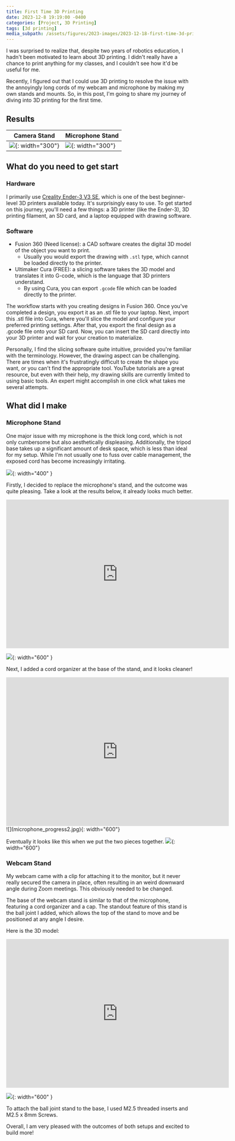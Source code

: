 ```yaml
---
title: First Time 3D Printing
date: 2023-12-8 19:19:00 -0400
categories: [Project, 3D Printing]
tags: [3d printing] 
media_subpath: /assets/figures/2023-images/2023-12-18-first-time-3d-printing
---
```


I was surprised to realize that, despite two years of robotics education, I hadn't been motivated to learn about 3D printing. I didn't really have a chance to print anything for my classes, and I couldn't see how it'd be useful for me. 

Recently, I figured out that I could use 3D printing to resolve the issue with the annoyingly long cords of my webcam and microphone by making my own stands and mounts. So, in this post, I'm going to share my journey of diving into 3D printing for the first time.
## Results

|Camera Stand | Microphone Stand|
| ------- |------- |
|![](camera.jpg){: width="300"}| ![](microphone.jpg){: width="300"}|

## What do you need to get start

### Hardware
I primarily use [Creality Ender-3 V3 SE](https://store.creality.com/products/ender-3-v3-se-3d-printer), which is one of the best beginner-level 3D printers available today. It's surprisingly easy to use. To get started on this journey, you'll need a few things: a 3D printer (like the Ender-3), 3D printing filament, an SD card, and a laptop equipped with drawing software.

### Software
- Fusion 360 (Need license): a CAD software creates the digital 3D model of the object you want to print.
  - Usually you would export the drawing with `.stl` type, which cannot be loaded directly to the printer.
- Ultimaker Cura (FREE): a slicing software takes the 3D model and translates it into G-code, which is the language that 3D printers understand.
  - By using Cura, you can export `.gcode` file which can be loaded directly to the printer.

The workflow starts with you creating designs in Fusion 360. Once you've completed a design, you export it as an .stl file to your laptop. Next, import this .stl file into Cura, where you'll slice the model and configure your preferred printing settings. After that, you export the final design as a .gcode file onto your SD card. Now, you can insert the SD card directly into your 3D printer and wait for your creation to materialize.

Personally, I find the slicing software quite intuitive, provided you're familiar with the terminology. However, the drawing aspect can be challenging. There are times when it's frustratingly difficult to create the shape you want, or you can't find the appropriate tool. YouTube tutorials are a great resource, but even with their help, my drawing skills are currently limited to using basic tools. An expert might accomplish in one click what takes me several attempts.

## What did I make

### Microphone Stand
One major issue with my microphone is the thick long cord, which is not only cumbersome but also aesthetically displeasing. Additionally, the tripod base takes up a significant amount of desk space, which is less than ideal for my setup. While I'm not usually one to fuss over cable management, the exposed cord has become increasingly irritating.

![](microphone_original.jpg){: width="400" }

Firstly, I decided to replace the microphone's stand, and the outcome was quite pleasing. Take a look at the results below, it already looks much better.
<center>
<iframe src="https://umich4087.autodesk360.com/shares/public/SHd38bfQT1fb47330c9931dd15eb34853bf4?mode=embed" width="600" height="400" allowfullscreen="true" webkitallowfullscreen="true" mozallowfullscreen="true"  frameborder="0"></iframe>
</center>

![](microphone_progress1.jpg){: width="600" }


Next, I added a cord organizer at the base of the stand, and it looks cleaner!

<center>
<iframe src="https://umich4087.autodesk360.com/shares/public/SHd38bfQT1fb47330c994ff17710b7aae043?mode=embed" width="600" height="400" allowfullscreen="true" webkitallowfullscreen="true" mozallowfullscreen="true"  frameborder="0"></iframe>
</center>
![](microphone_progress2.jpg){: width="600"}

Eventually it looks like this when we put the two pieces together.
![](microphone_progress3.jpg){: width="600"}



### Webcam Stand
My webcam came with a clip for attaching it to the monitor, but it never really secured the camera in place, often resulting in an weird downward angle during Zoom meetings. This obviously needed to be changed.

The base of the webcam stand is similar to that of the microphone, featuring a cord organizer and a cap. The standout feature of this stand is the ball joint I added, which allows the top of the stand to move and be positioned at any angle I desire.

Here is the 3D model:

<center>
<iframe src="https://umich4087.autodesk360.com/shares/public/SHd38bfQT1fb47330c997d743b3c36b0c35a?mode=embed" width="600" height="400" allowfullscreen="true" webkitallowfullscreen="true" mozallowfullscreen="true"  frameborder="0"></iframe>
</center>

![](ball-joint.jpg){: width="600" }

To attach the ball joint stand to the base, I used M2.5 threaded inserts and M2.5 x 8mm Screws.

Overall, I am very pleased with the outcomes of both setups and excited to build more!